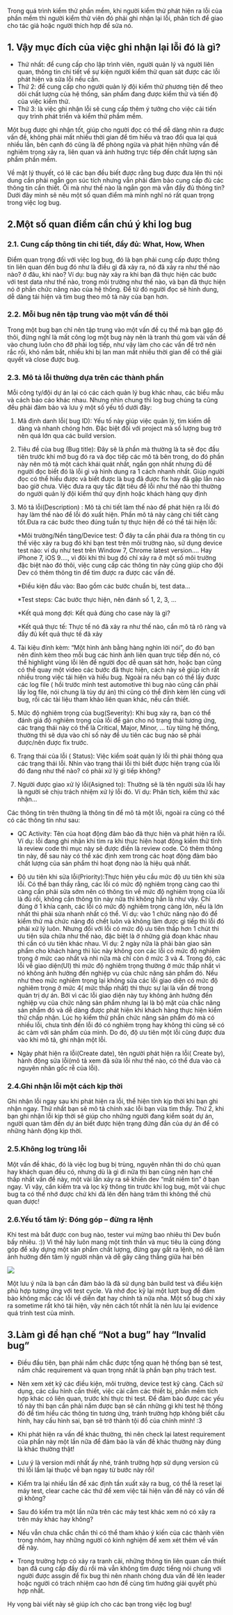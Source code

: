 Trong quá trình kiểm thử phần mềm, khi người kiểm thử phát hiện ra lỗi của phần mềm thì người kiểm thử viên đó phải ghi nhận lại lỗi, phân tích để giao cho tác giả hoặc người thích hợp để sửa nó.
##  1. Vậy mục đích của việc ghi nhận lại lỗi đó là gì?
- Thứ nhất: để cung cấp cho lập trình viên, người quản lý và người liên quan, thông tin chi tiết về sự kiện người kiểm thử quan sát được các lỗi phát hiện và sửa lỗi nếu cần.
- Thứ 2: để cung cấp cho người quản lý đội kiểm thử phương tiện để theo dõi chất lượng của hệ thống, sản phẩm đang được kiểm thử và tiến độ của việc kiểm thử.
- Thứ 3: là việc ghi nhận lỗi sẽ cung cấp thêm ý tưởng cho việc cải tiến quy trình phát triển và kiểm thử phầm mềm.

 Một bug được ghi nhận tốt, giúp cho người đọc có thể dễ dàng nhìn ra được vấn đề, không phải mất nhiều thời gian để tìm hiểu và trao đổi qua lại quá nhiều lần, bên cạnh đó cũng là để phòng ngừa và phát hiện những vấn đề nghiêm trọng xảy ra, liên quan và ảnh hưởng trực tiếp đến chất lượng sản phẩm phần mềm.

Về mặt lý thuyết, có lẽ các bạn đều biết được rằng bug được đưa lên thì nội dung cần phải ngắn gọn súc tích nhưng vẫn phải đảm bảo cung cấp đủ các thông tin cần thiết. Ôi mà như thế nào là ngắn gọn mà vẫn đầy đủ thông tin? Dưới đây mình sẽ nêu một số quan điểm mà mình nghĩ nó rất quan trọng trong việc log bug.
##  2.Một số quan điểm cần chú ý khi log bug
###  2.1. Cung cấp thông tin chi tiết, đầy đủ: What, How, When
Điểm quan trọng đối với việc log bug, đó là bạn phải cung cấp được thông tin liên quan đến bug đó như là điều gì đã xảy ra, nó đã xảy ra như thế nào nào? ở đâu, khi nào?
Ví dụ: bug này xảy ra khi bạn đã thực hiện các bước với test data như thế nào, trong môi trường như thế nào, và bạn đã thực hiện nó ở phần chức năng nào của hệ thống. Để từ đó người đọc sẽ hình dung, dễ dàng tái hiện và tìm bug theo mô tả này của bạn hơn.
### 2.2. Mỗi bug nên tập trung vào một vấn đề thôi
Trong một bug bạn chỉ nên tập trung vào một vấn đề cụ thể mà bạn gặp đó thôi, đừng nghĩ là mất công log một bug này nên là tranh thủ gom vài vấn đề vào chung luôn cho đỡ phải log tiếp, như vậy làm cho các vấn đề trở nên rắc rối, khó nắm bắt, nhiều khi bị lan man mất nhiều thời gian để có thể giải quyết và close được bug.
### 2.3. Mô tả lỗi thường dựa trên các thành phần 
Mỗi công ty/đội dự án lại có các cách quản lý bug khác nhau, các biểu mẫu và cách báo cáo khác nhau. Nhưng nhìn chung thì log bug chúng ta cũng đều phải đảm bảo và lưu ý một số yếu tố dưới đây:
   1. Mã định danh lỗi( bug ID): Yếu tố này giúp việc quản lý, tìm kiếm dễ dàng và nhanh chóng hơn. Đặc biệt đối với project mà số lượng bug trở nên quá lớn qua các  build version.

   2. Tiêu đề của bug (Bug title): Đây sẽ là phần mà thường là ta sẽ đọc đầu tiên trước khi mở bug đó ra và đọc tiếp các mô tả bên trong, do đó phần này nên mô tả một cách khái quát nhất, ngắn gọn nhất nhưng đủ để người đọc biết đó là lỗi gì và hình dung ra 1 cách nhanh nhất. Giúp người đọc có thể hiểu được và biết được là bug đã được fix hay đã gặp lần nào bao giờ chưa. Việc đưa ra quy tắc đặt tiêu đề lỗi như thế nào thì thường do người quản lý đội kiểm thử quy định hoặc khách hàng quy định
   3. Mô tả lỗi(Description) : Mô tả chi tiết làm thế nào để phát hiện ra lỗi đó hay làm thế nào để lỗi đó xuất hiện. Phần mô tả này càng chi tiết càng tốt.Đưa ra các bước theo đúng tuần tự thực hiện để có thể tái hiện lỗi:

      *Môi trường/Nền tảng/Device test: Ở đây ta cần phải đưa ra thông tin cụ thể việc xảy ra bug đó khi bạn test trên môi trường nào, sử dụng device test nào:         ví dụ như test  trên Window 7, Chrome latest version…. Hay iPhone 7, iOS 9…., vì đôi khi thì bug đó chỉ xảy ra ở một số môi trường đặc biệt nào đó thôi, việc         cung cấp các  thông tin này cũng giúp cho đội Dev có thêm thông tin để tìm được ra được các vấn đề.

 
      *Điều kiện đầu vào: Bao gồm các bước chuẩn bị, test data…

 
      *Test steps: Các bước thực hiện, nên đánh số 1, 2, 3, …

 
      *Kết quả mong đợi: Kết quả đúng cho case này là gì?

 
      *Kết quả thực tế: Thực tế nó đã xảy ra như thế nào, cần mô tả rõ ràng và đầy đủ kết quả thực tế đã xảy

4. Tài kiệu đính kèm: “Một hình ảnh bằng hàng nghìn lời nói”, do đó bạn nên đính kèm theo mỗi bug các hình ảnh liên quan trực tiếp đến nó, có thể highlight vùng lỗi lên để người đọc dễ quan sát hơn, hoặc bạn cũng có thể quay một video các bước đã thực hiện, cách này sẽ giúp ích rất nhiều trong việc tái hiện và hiểu bug. Ngoài ra nếu bạn có thể lấy được các log file ( hồi trước mình test automotive thì bug nào cũng cần phải lấy log file, nói chung là tùy dự án) thì cũng có thể đính kèm lên cùng với bug, rồi các tài liệu tham khảo liên quan khác, nếu cần thiết.

5. Mức độ nghiêm trọng của bug(Severity): Khi bug xảy ra, bạn có thể đánh giá độ nghiêm trọng của lỗi để gán cho nó trạng thái tương ứng, các trạng thái này có thể là Critical, Major, Minor, … tùy từng hệ thống, thường thì sẽ dựa vào chỉ số này để ưu tiên các bug nào sẽ phải được/nên được fix trước.
 
6. Trạng thái của lỗi ( Status): Việc kiểm soát quản lý lỗi thì phải thông qua các trạng thái lỗi. Nhìn vào trạng thái lỗi thì biết được hiện trạng của lỗi đó đang như thế nào? có phải xử lý gì tiếp không?
 
7. Người được giao xử lý lỗi(Asigned to): Thường sẽ là tên người sửa lỗi hay là người sẽ chịu trách nhiệm xử lý lỗi đó. Ví dụ: Phân tích, kiểm thử xác nhận...

 Các thông tin trên thường là thông tin để mô tả một lỗi, ngoài ra cũng có thể có các thông tin như sau:
 
  - QC Activity: Tên của hoạt động đảm bảo đã thực hiện và phát hiện ra lỗi. Ví dụ: lỗi đang ghi nhận khi tìm ra khi thực hiện hoạt động kiểm thử tĩnh là review code thì mục này sẽ được điền là review code. Có thêm thông tin này, để sau này có thể xác định xem trong các hoạt động đảm bảo chất lượng của sản phẩm thì hoạt đọng nào là hiệu quả nhất.

  - Độ ưu tiên khi sửa lỗi(Priority):Thực hiện yêu cầu mức độ ưu tiên khi sửa lỗi. Có thể bạn thấy rằng, các lỗi có mức độ nghiêm trọng càng cao thì càng cần phải sửa sớm nên có thông tin về mức độ nghiêm trọng của lỗi là đủ rồi, không cần thông tin này nữa thì không hẳn là như vậy. Chỉ đúng ở 1 khía cạnh, các lỗi có mức độ nghiêm trọng càng lớn, nếu là lớn nhất thì phải sửa nhanh nhất có thể. Ví dụ: vào 1 chức năng nào đó để kiểm thử mà chức năng đó chết luôn và không làm được gì tiếp thì lỗi đó phải xử lý luôn. Nhưng đối với lỗi có mức độ ưu tiên thấp hơn 1 chút thì ưu tiên sửa chữa như thế nào, đặc biệt là ở những giá đoạn khác nhau thì cần có ưu tiên khác nhau. Ví dụ: 2 ngày nữa là phải bàn giao sản phẩm cho khách hàng thì lúc này không con các lỗi có mức độ nghiêm trọng ở mức cao nhất và nhì nữa mà chỉ còn ở mức 3 và 4. Trong đó, các lỗi về giao diện(UI) thì mức độ nghiêm trọng thường ở mức thấp nhất vì nó không ảnh hưởng đến nghiệp vụ của chức năng sản phẩm đó. Nếu như theo mức nghiêm trọng lại không sửa các lỗi giao diện có mức độ nghiêm trọng ở mức 4( mức thấp nhất) thì thực sự lại là vấn đề trong quản trị dự án. Bởi vì các lỗi giao diện này tuy không ảnh hưởng đến nghiệp vụ của chức năng sản phẩm nhưng lại là bộ mặt của chắc năng sản phẩm đó và dễ dàng được phát hiện khi khách hàng thực hiện kiểm thử chấp nhận. Lúc họ kiểm thử phần chức năng sản phẩm đó mà có nhiều lỗi, chưa tính đến lỗi đó có nghiêm trọng hay không thì cũng sẽ có ác cảm với sản phẩm của mình. Do đó, độ ưu tiên một lỗi cũng được đưa vào khi mô tả, ghi nhận một lỗi.
  
  - Ngày phát hiện ra lỗi(Create date), tên người phát hiện ra lỗi( Create by), hành động sửa lỗi(mô tả xem đã sửa lỗi như thế nào, có thể đưa vào cả nguyên nhân gốc rễ của lỗi).
### 2.4.**Ghi nhận lỗi một cách kịp thời**

 Ghi nhận lỗi ngay sau khi phát hiện ra lỗi, thể hiện tính kịp thời khi bạn ghi nhận ngay. Thứ nhất bạn sẽ mô tả chính xác lỗi bạn vừa tìm thấy. Thứ 2, khi bạn ghi nhận lỗi kịp thời sẽ giúp cho những người đang kiểm soát dự án, người quan tâm đến dự án biết được hiện trạng đứng đắn của dự án để có những hành động kịp thời.
### 2.5.Không log trùng lỗi
Một vấn đề khác, đó là việc log bug bị trùng, nguyên nhân thì do chủ quan hay khách quan đều có, nhưng dù là gì đi nữa thì bạn cũng nên hạn chế thấp nhất vấn đề này, một vài lần xảy ra sẽ khiến dev “mất niềm tin” ở bạn ngay. Vì vậy, cần kiểm tra và lọc kỹ thông tin trước khi log bug, một vài chục bug ta có thể nhớ được chứ khi đã lên đến hàng trăm thì không thể chủ quan được!
### 2.6.Yếu tố tâm lý: Đóng góp – đừng ra lệnh
Khi test mà bắt được con bug nào, tester vui mừng bao nhiêu thì Dev buồn bấy nhiêu. :)) Vì thế hãy luôn mang một tinh thần và mục tiêu là cùng đóng góp để xây dựng một sản phẩm chất lượng, đừng gay gắt ra lệnh, nó dễ làm ảnh hưởng đến tâm lý người nhận và dễ gây căng thẳng giữa hai bên

![](https://images.viblo.asia/aa212c14-2b3f-4a42-8150-87c7352d2062.PNG)

Một lưu ý nữa là bạn cần đảm bảo là đã sử dụng bản build test và điều kiện phù hợp tương ứng với test cycle. Và nhớ đọc kỹ lại một lượt bug để đảm bảo không mắc các lỗi về diễn đạt hay chính tả nữa nha. Một số bug chỉ xảy ra sometime rất khó tái hiện, vậy nên cách tốt nhất là nên lưu lại evidence quá trình test của mình.
## 3.Làm gì để hạn chế “Not a bug” hay “Invalid bug”
* Điều đầu tiên, bạn phải nắm chắc được tổng quan hệ thống bạn sẽ test, nắm chắc requirement và quan trọng nhất là phần bạn phụ trách test.

* Nên xem xét kỹ các điều kiện, môi trường, device test kỹ càng. Cách sử dụng, các cấu hình cần thiết, việc cài cắm các thiết bị, phần mềm tích hợp khác có liên quan, trước khi thực thi test. Để đảm bảo được các yếu tố này thì bạn cần phải nắm được bạn sẽ cần những gì khi test hệ thống đó để tìm hiểu các thông tin tương ứng, tránh trường hợp không biết cấu hình, hay cấu hình sai, bạn sẽ trở thành tội đồ của chính mình! :3

* Khi phát hiện ra vấn đề khác thường, thì nên check lại latest requirement của phần này một lần nữa để đảm bảo là vấn đề khác thường này đúng là khác thường thật! 
* Lưu ý là version mới nhất ấy nhé, tránh trường hợp sử dụng version cũ thì lỗi lầm lại thuộc về bạn ngay từ bước này rồi! 

* Kiểm tra lại nhiều lần để xác định tần xuất xảy ra bug, có thể là reset lại máy test, clear cache các thứ để xem việc tái hiện vấn đề này có vấn đề gì không?

* Sau đó kiểm tra một lần nữa trên các máy test khác xem nó có xảy ra trên máy khác hay không?

* Nếu vẫn chưa chắc chắn thì có thể tham khảo ý kiến của các thành viên trong nhóm, hay những người có kinh nghiệm để xem xét thêm về vấn đề này.
* Trong trường hợp có xảy ra tranh cãi, những thông tin liên quan cần thiết bạn đã cung cấp đầy đủ rồi mà vẫn không tìm được tiếng nói chung với người được assgin để fix bug thì nên nhanh chóng đưa vấn đề lên leader hoặc người có trách nhiệm cao hơn để cùng tìm hướng giải quyết phù hợp nhất.

Hy vọng bài viết này sẽ giúp ích cho các bạn trong việc log bug!